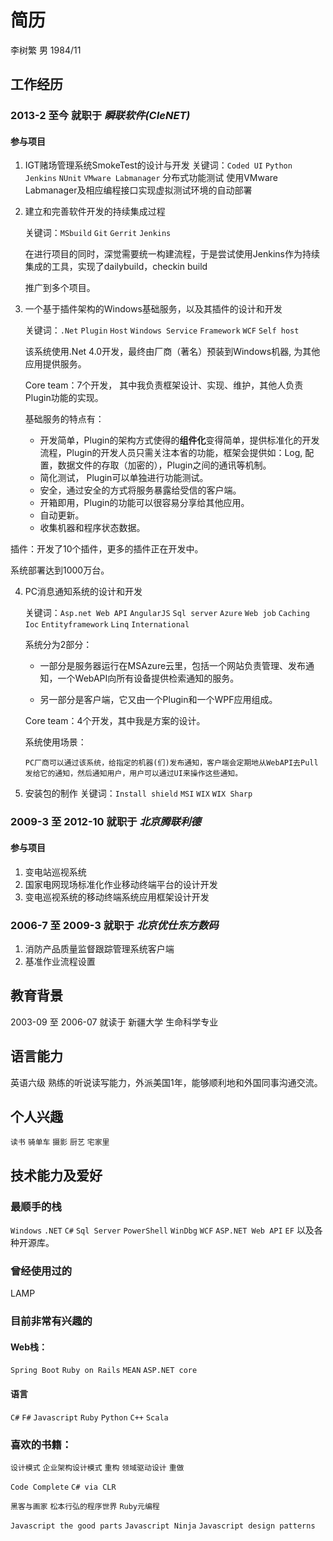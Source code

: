 # 简历
李树繁
男
1984/11

## 工作经历
### 2013-2 至今 就职于 _瞬联软件(CIeNET)_
#### 参与项目
1. IGT赌场管理系统SmokeTest的设计与开发
   关键词：`Coded UI` `Python` `Jenkins` `NUnit` `VMware Labmanager`
   分布式功能测试
   使用VMware Labmanager及相应编程接口实现虚拟测试环境的自动部署
  
2. 建立和完善软件开发的持续集成过程

   关键词：`MSbuild` `Git` `Gerrit` `Jenkins`
        
   在进行项目的同时，深觉需要统一构建流程，于是尝试使用Jenkins作为持续集成的工具，实现了dailybuild，checkin build

   推广到多个项目。
     
3. 一个基于插件架构的Windows基础服务，以及其插件的设计和开发

   关键词：`.Net` `Plugin` `Host` `Windows Service` `Framework` `WCF` `Self host`
   
   该系统使用.Net 4.0开发，最终由厂商（著名）预装到Windows机器, 为其他应用提供服务。
    
   Core team：7个开发， 其中我负责框架设计、实现、维护，其他人负责Plugin功能的实现。
      
   基础服务的特点有：
      
    -  开发简单，Plugin的架构方式使得的**组件化**变得简单，提供标准化的开发流程，Plugin的开发人员只需关注本省的功能，框架会提供如：Log, 配置，数据文件的存取（加密的），Plugin之间的通讯等机制。
    -  简化测试， Plugin可以单独进行功能测试。
    -  安全，通过安全的方式将服务暴露给受信的客户端。
    -  开箱即用，Plugin的功能可以很容易分享给其他应用。
    -  自动更新。
    -  收集机器和程序状态数据。
      
  插件：开发了10个插件，更多的插件正在开发中。
    
  系统部署达到1000万台。

4. PC消息通知系统的设计和开发

   关键词：`Asp.net Web API` `AngularJS` `Sql server` `Azure` `Web job` `Caching` `Ioc` `Entityframework` `Linq` `International`
     
   系统分为2部分：

    - 一部分是服务器运行在MSAzure云里，包括一个网站负责管理、发布通知，一个WebAPI向所有设备提供检索通知的服务。

    - 另一部分是客户端，它又由一个Plugin和一个WPF应用组成。
      
   Core team：4个开发，其中我是方案的设计。
     
   系统使用场景：
     
       PC厂商可以通过该系统，给指定的机器(们)发布通知，客户端会定期地从WebAPI去Pull发给它的通知，然后通知用户，用户可以通过UI来操作这些通知。   
     
5. 安装包的制作
   关键词：`Install shield` `MSI` `WIX` `WIX Sharp`
  

### 2009-3 至 2012-10 就职于 _北京腾联利德_
#### 参与项目
1. 变电站巡视系统
2. 国家电网现场标准化作业移动终端平台的设计开发
3. 变电巡视系统的移动终端系统应用框架设计开发

### 2006-7 至 2009-3 就职于 _北京优仕东方数码_
1. 消防产品质量监督跟踪管理系统客户端
2. 基准作业流程设置

## 教育背景
2003-09 至 2006-07 就读于 新疆大学 生命科学专业

## 语言能力
英语六级 熟练的听说读写能力，外派美国1年，能够顺利地和外国同事沟通交流。

## 个人兴趣
`读书` `骑单车` `摄影` `厨艺` `宅家里`

## 技术能力及爱好
### 最顺手的栈
`Windows` `.NET` `C#` `Sql Server` `PowerShell` `WinDbg` `WCF` `ASP.NET Web API` `EF` 以及各种开源库。
### 曾经使用过的
LAMP
### 目前非常有兴趣的
#### Web栈：
`Spring Boot` `Ruby on Rails` `MEAN` `ASP.NET core`
#### 语言
`C#` `F#` `Javascript` `Ruby` `Python` `C++` `Scala`
### 喜欢的书籍：
`设计模式` `企业架构设计模式` `重构` `领域驱动设计` `重做`

`Code Complete` `C# via CLR` 

`黑客与画家` `松本行弘的程序世界` `Ruby元编程`

`Javascript the good parts` `Javascript Ninja` `Javascript design patterns`
